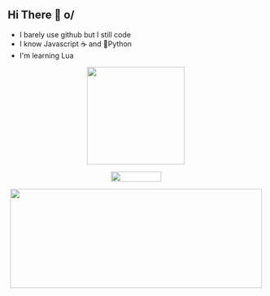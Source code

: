 ## Hi There 👋 o/
- I barely use github but I still code
- I know Javascript ☕ and 🐍Python
- I'm learning Lua
<p align="center">
  <img width="192" height="192" src="https://user-images.githubusercontent.com/79518089/141609256-ddcafafa-dca0-4cc3-b203-008e441ae2a2.gif">
</p>

<p align="center">
  <img width="99" height="20" src="https://komarev.com/ghpvc/?username=JoonyWoony">
</p>


<p align="center">
  <img width="495" height="195" src="https://github-readme-stats.vercel.app/api?username=JoonyWoony&show_icons=true&theme=radical">
</p>
